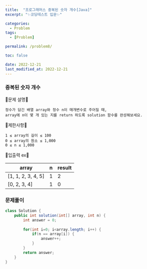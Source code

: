 ```yaml
---
title:  "프로그래머스 중복된 숫자 개수[Java]"
excerpt: "✨코딩테스트 입문✨"

categories:
  - Problem
tags:
  - [Problem]

permalink: /problem8/

toc: false

date: 2022-12-21
last_modified_at: 2022-12-21
---
```

### 중복된 숫자 개수

💫문제 설명💫

```
정수가 담긴 배열 array와 정수 n이 매개변수로 주어질 때, 
array에 n이 몇 개 있는 지를 return 하도록 solution 함수를 완성해보세요.
```
💫제한사항💫

```
1 ≤ array의 길이 ≤ 100
0 ≤ array의 원소 ≤ 1,000
0 ≤ n ≤ 1,000
```

💫입출력 ex💫

|array|n|result|
|------|---|---|
|[1, 1, 2, 3, 4, 5]|1|2|
|[0, 2, 3, 4]|1|0|


### 문제풀이

```java
class Solution {
    public int solution(int[] array, int n) {
        int answer = 0;
        
        for(int i=0; i<array.length; i++) {
            if(n == array[i]) {
                answer++;
            }
        }
        return answer;
    }
}
```

